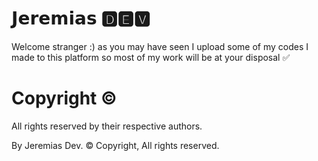 # 𝗝𝗲𝗿𝗲𝗺𝗶𝗮𝘀 🅳🅴🆅
Welcome stranger :) as you may have seen I upload some of my codes I made to this platform so most of my work will be at your disposal ✅

#                                        Copyright ©

All rights reserved by their respective authors. 

By Jeremias Dev. © Copyright,
All rights reserved.
